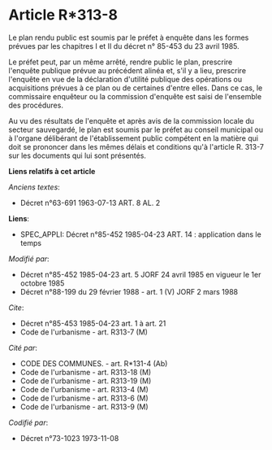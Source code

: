 # Article R*313-8

Le plan rendu public est soumis par le préfet à enquête dans les formes prévues par les chapitres I et II du décret n° 85-453
du 23 avril 1985.

Le préfet peut, par un même arrêté, rendre public le plan, prescrire l'enquête publique prévue au précédent alinéa et, s'il y
a lieu, prescrire l'enquête en vue de la déclaration d'utilité publique des opérations ou acquisitions prévues à ce plan ou
de certaines d'entre elles. Dans ce cas, le commissaire enquêteur ou la commission d'enquête est saisi de l'ensemble des
procédures.

Au vu des résultats de l'enquête et après avis de la commission locale du secteur sauvegardé, le plan est soumis par le
préfet au conseil municipal ou à l'organe délibérant de l'établissement public compétent en la matière qui doit se prononcer
dans les mêmes délais et conditions qu'à l'article R. 313-7 sur les documents qui lui sont présentés.

**Liens relatifs à cet article**

_Anciens textes_:

  - Décret n°63-691 1963-07-13 ART. 8 AL. 2

**Liens**:

  - SPEC_APPLI: Décret n°85-452 1985-04-23 ART. 14 : application dans le temps

_Modifié par_:

  - Décret n°85-452 1985-04-23 art. 5 JORF 24 avril 1985 en vigueur le 1er octobre 1985
  - Décret n°88-199 du 29 février 1988 - art. 1 (V) JORF 2 mars 1988

_Cite_:

  - Décret n°85-453 1985-04-23 art. 1 à art. 21
  - Code de l'urbanisme - art. R313-7 (M)

_Cité par_:

  - CODE DES COMMUNES. - art. R*131-4 (Ab)
  - Code de l'urbanisme - art. R313-18 (M)
  - Code de l'urbanisme - art. R313-19 (M)
  - Code de l'urbanisme - art. R313-4 (M)
  - Code de l'urbanisme - art. R313-6 (M)
  - Code de l'urbanisme - art. R313-9 (M)

_Codifié par_:

  - Décret n°73-1023 1973-11-08
